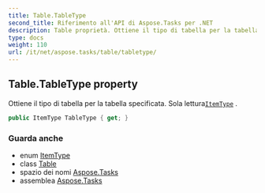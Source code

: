 ```yaml
---
title: Table.TableType
second_title: Riferimento all'API di Aspose.Tasks per .NET
description: Table proprietà. Ottiene il tipo di tabella per la tabella specificata. Sola letturaItemType .
type: docs
weight: 110
url: /it/net/aspose.tasks/table/tabletype/
---
```

## Table.TableType property

Ottiene il tipo di tabella per la tabella specificata. Sola lettura[`ItemType`](../../itemtype/) .

```csharp
public ItemType TableType { get; }
```

### Guarda anche

* enum [ItemType](../../itemtype/)
* class [Table](../)
* spazio dei nomi [Aspose.Tasks](../../table/)
* assemblea [Aspose.Tasks](../../../)


